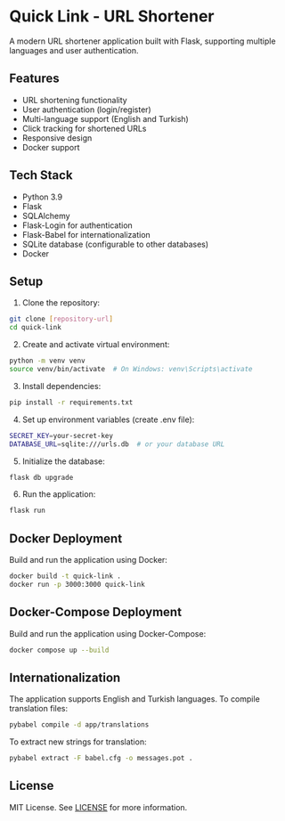 # Quick Link - URL Shortener

A modern URL shortener application built with Flask, supporting multiple languages and user authentication.

## Features

- URL shortening functionality
- User authentication (login/register)
- Multi-language support (English and Turkish)
- Click tracking for shortened URLs
- Responsive design
- Docker support

## Tech Stack

- Python 3.9
- Flask
- SQLAlchemy
- Flask-Login for authentication
- Flask-Babel for internationalization
- SQLite database (configurable to other databases)
- Docker

## Setup

1. Clone the repository:
```bash
git clone [repository-url]
cd quick-link
```

2. Create and activate virtual environment:
```bash
python -m venv venv
source venv/bin/activate  # On Windows: venv\Scripts\activate
```

3. Install dependencies:
```bash
pip install -r requirements.txt
```

4. Set up environment variables (create .env file):
```bash
SECRET_KEY=your-secret-key
DATABASE_URL=sqlite:///urls.db  # or your database URL
```

5. Initialize the database:
```bash
flask db upgrade
```

6. Run the application:
```bash
flask run
```

## Docker Deployment

Build and run the application using Docker:

```bash
docker build -t quick-link .
docker run -p 3000:3000 quick-link
```

## Docker-Compose Deployment

Build and run the application using Docker-Compose:

```bash
docker compose up --build
```

## Internationalization

The application supports English and Turkish languages. To compile translation files:

```bash
pybabel compile -d app/translations
```

To extract new strings for translation:

```bash
pybabel extract -F babel.cfg -o messages.pot .
```

## License

MIT License. See [LICENSE](LICENSE) for more information.